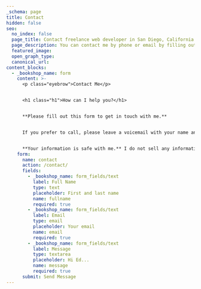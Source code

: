 ```yaml
---
_schema: page
title: Contact
hidden: false
seo:
  no_index: false
  page_title: Contact freelance web developer in San Diego, California
  page_description: You can contact me by phone or email by filling out the form on this page.
  featured_image:
  open_graph_type:
  canonical_url:
content_blocks:
  - _bookshop_name: form
    content: >-
      <p class="eyebrow">Contact Me</p>


      <h1 class="h1">How can I help you?</h1>


      **Please fill out this form to get in touch with me.**


      If you prefer to call, please leave a voicemail with your name and contact information at [1-858-876-8088](tel:1-858-876-8088). Because of robocalls, I no longer answer unknown numbers.


      **Your information is safe with me.** I do not sell any information to third parties and will only share your information if you ask me to.
    form:
      name: contact
      action: /contact/
      fields:
        - _bookshop_name: form_fields/text
          label: Full Name
          type: text
          placeholder: First and last name
          name: fullname
          required: true
        - _bookshop_name: form_fields/text
          label: Email
          type: email
          placeholder: Your email
          name: email
          required: true
        - _bookshop_name: form_fields/text
          label: Message
          type: textarea
          placeholder: Hi Ed...
          name: message
          required: true
      submit: Send Message
---
```

